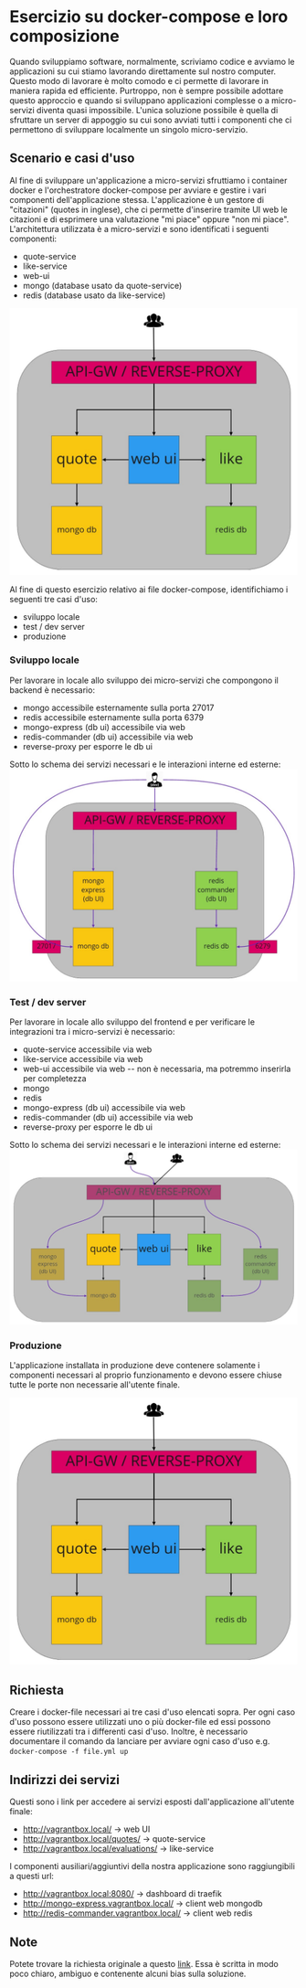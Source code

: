 # Esercizio su docker-compose e loro composizione
Quando sviluppiamo software, normalmente, scriviamo codice e avviamo le applicazioni su cui stiamo lavorando direttamente sul nostro computer.
Questo modo di lavorare è molto comodo e ci permette di lavorare in maniera rapida ed efficiente.
Purtroppo, non è sempre possibile adottare questo approccio e quando si sviluppano applicazioni complesse o a micro-servizi diventa quasi impossibile.
L'unica soluzione possibile è quella di sfruttare un server di appoggio su cui sono avviati tutti i componenti che ci permettono di sviluppare localmente un singolo micro-servizio.

## Scenario e casi d'uso
Al fine di sviluppare un'applicazione a micro-servizi sfruttiamo i container docker e l'orchestratore docker-compose per avviare e gestire i vari componenti dell'applicazione stessa.
L'applicazione è un gestore di "citazioni" (quotes in inglese), che ci permette d'inserire tramite UI web le citazioni e di esprimere una valutazione "mi piace" oppure "non mi piace".
L'architettura utilizzata è a micro-servizi e sono identificati i seguenti componenti:
- quote-service
- like-service
- web-ui
- mongo (database usato da quote-service)
- redis (database usato da like-service)

![prod](images/prod.jpg)

Al fine di questo esercizio relativo ai file docker-compose, identifichiamo i seguenti tre casi d'uso:
- sviluppo locale
- test / dev server
- produzione

### Sviluppo locale
Per lavorare in locale allo sviluppo dei micro-servizi che compongono il backend è necessario:
- mongo accessibile esternamente sulla porta 27017
- redis accessibile esternamente sulla porta 6379
- mongo-express (db ui) accessibile via web
- redis-commander (db ui) accessibile via web
- reverse-proxy per esporre le db ui

Sotto lo schema dei servizi necessari e le interazioni interne ed esterne:
![local](images/local.jpg)

### Test / dev server
Per lavorare in locale allo sviluppo del frontend e per verificare le integrazioni tra i micro-servizi è necessario:
- quote-service accessibile via web
- like-service accessibile via web
- web-ui accessibile via web -- non è necessaria, ma potremmo inserirla per completezza
- mongo
- redis
- mongo-express (db ui) accessibile via web
- redis-commander (db ui) accessibile via web
- reverse-proxy per esporre le db ui

Sotto lo schema dei servizi necessari e le interazioni interne ed esterne:
![test](images/test.jpg)

### Produzione
L'applicazione installata in produzione deve contenere solamente i componenti necessari al proprio funzionamento e devono essere chiuse tutte le porte non necessarie all'utente finale.

![prod](images/prod.jpg)

## Richiesta
Creare i docker-file necessari ai tre casi d'uso elencati sopra. Per ogni caso d'uso possono essere utilizzati uno o più docker-file ed essi possono essere riutilizzati tra i differenti casi d'uso.
Inoltre, è necessario documentare il comando da lanciare per avviare ogni caso d'uso e.g. `docker-compose -f file.yml up`

## Indirizzi dei servizi
Questi sono i link per accedere ai servizi esposti dall'applicazione all'utente finale:
- http://vagrantbox.local/ -> web UI
- http://vagrantbox.local/quotes/ -> quote-service
- http://vagrantbox.local/evaluations/ -> like-service

I componenti ausiliari/aggiuntivi della nostra applicazione sono raggiungibili a questi url:
- http://vagrantbox.local:8080/ -> dashboard di traefik
- http://mongo-express.vagrantbox.local/ -> client web mongodb
- http://redis-commander.vagrantbox.local/ -> client web redis

## Note
Potete trovare la richiesta originale a questo [link](esercizio-compose.md). Essa è scritta in modo poco chiaro, ambiguo e contenente alcuni bias sulla soluzione.
